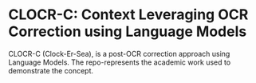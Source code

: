 # CLOCR-C: Context Leveraging OCR Correction using Language Models

CLOCR-C (Clock-Er-Sea), is a post-OCR correction approach using Language Models. The repo-represents the academic work used to demonstrate the concept.
